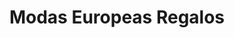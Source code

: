 ---
title: "Modas Europeas Regalos"
url: /cartago/modas-europeas-regalos/
shop: artículos para bebés
---